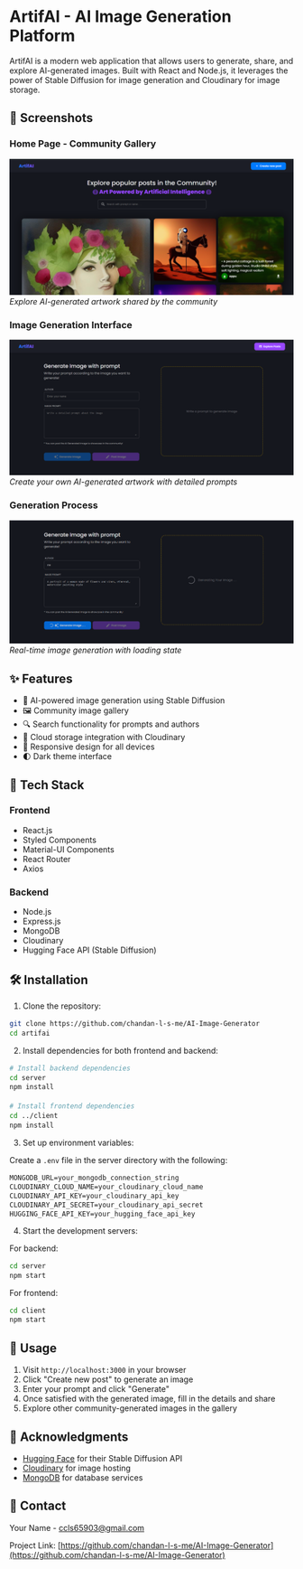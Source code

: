 # ArtifAI - AI Image Generation Platform

ArtifAI is a modern web application that allows users to generate, share, and explore AI-generated images. Built with React and Node.js, it leverages the power of Stable Diffusion for image generation and Cloudinary for image storage.

## 📸 Screenshots

### Home Page - Community Gallery
![Community Gallery](screenshots/home.png)
*Explore AI-generated artwork shared by the community*

### Image Generation Interface
![Image Generation](screenshots/create.png)
*Create your own AI-generated artwork with detailed prompts*

### Generation Process
![Generation Process](screenshots/generating.png)
*Real-time image generation with loading state*

## ✨ Features

- 🎨 AI-powered image generation using Stable Diffusion
- 🖼️ Community image gallery
- 🔍 Search functionality for prompts and authors
- 💾 Cloud storage integration with Cloudinary
- 📱 Responsive design for all devices
- 🌓 Dark theme interface

## 🚀 Tech Stack

### Frontend
- React.js
- Styled Components
- Material-UI Components
- React Router
- Axios

### Backend
- Node.js
- Express.js
- MongoDB
- Cloudinary
- Hugging Face API (Stable Diffusion)

## 🛠️ Installation

1. Clone the repository:
```bash
git clone https://github.com/chandan-l-s-me/AI-Image-Generator
cd artifai
```

2. Install dependencies for both frontend and backend:
```bash
# Install backend dependencies
cd server
npm install

# Install frontend dependencies
cd ../client
npm install
```

3. Set up environment variables:

Create a `.env` file in the server directory with the following:
```env
MONGODB_URL=your_mongodb_connection_string
CLOUDINARY_CLOUD_NAME=your_cloudinary_cloud_name
CLOUDINARY_API_KEY=your_cloudinary_api_key
CLOUDINARY_API_SECRET=your_cloudinary_api_secret
HUGGING_FACE_API_KEY=your_hugging_face_api_key
```

4. Start the development servers:

For backend:
```bash
cd server
npm start
```

For frontend:
```bash
cd client
npm start
```

## 📝 Usage

1. Visit `http://localhost:3000` in your browser
2. Click "Create new post" to generate an image
3. Enter your prompt and click "Generate"
4. Once satisfied with the generated image, fill in the details and share
5. Explore other community-generated images in the gallery


## 🙏 Acknowledgments

- [Hugging Face](https://huggingface.co/) for their Stable Diffusion API
- [Cloudinary](https://cloudinary.com/) for image hosting
- [MongoDB](https://www.mongodb.com/) for database services

## 📧 Contact

Your Name - [ccls65903@gmail.com](mailto:ccls65903@gmail.com)

Project Link: [https://github.com/chandan-l-s-me/AI-Image-Generator](https://github.com/chandan-l-s-me/AI-Image-Generator) 
